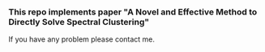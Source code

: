 ### This repo implements paper "A Novel and Effective Method to Directly Solve Spectral Clustering"

If you have any problem please contact me.
